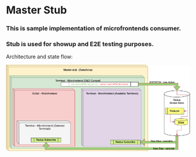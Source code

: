 # Master Stub
### This is sample implementation of microfrontends consumer. 
### Stub is used for showup and E2E testing purposes.

Architecture and state flow:

![Architecture](./StateFlowOfTerminalsRedux.drawio.png)
